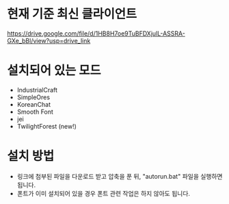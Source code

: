 # 현재 기준 최신 클라이언트
https://drive.google.com/file/d/1HB8H7oe9TuBFDXjulL-ASSRA-GXe_bBl/view?usp=drive_link

# 설치되어 있는 모드
- IndustrialCraft
- SimpleOres
- KoreanChat
- Smooth Font
- jei
- TwilightForest (new!)

# 설치 방법
- 링크에 첨부된 파일을 다운로드 받고 압축을 푼 뒤, "autorun.bat" 파일을 실행하면 됩니다.
- 폰트가 이미 설치되어 있을 경우 폰트 관련 작업은 하지 않아도 됩니다.
